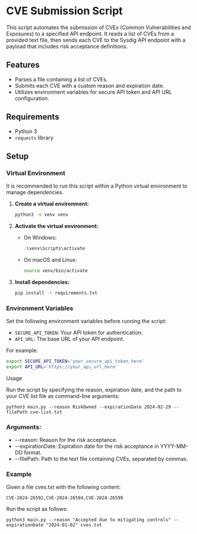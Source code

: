 # CVE Submission Script

This script automates the submission of CVEs (Common Vulnerabilities and Exposures) to a specified API endpoint. It reads a list of CVEs from a provided text file, then sends each CVE to the Sysdig API endpoint with a payload that includes risk acceptance definitions.

## Features

- Parses a file containing a list of CVEs.
- Submits each CVE with a custom reason and expiration date.
- Utilizes environment variables for secure API token and API URL configuration.

## Requirements

- Python 3
- `requests` library

## Setup

### Virtual Environment

It is recommended to run this script within a Python virtual environment to manage dependencies.

1. **Create a virtual environment:**

    ```bash
    python3 -m venv venv
    ```

2. **Activate the virtual environment:**

    - On Windows:

        ```cmd
        .\venv\Scripts\activate
        ```

    - On macOS and Linux:

        ```bash
        source venv/bin/activate
        ```

3. **Install dependencies:**

    ```bash
    pip install -r requirements.txt
    ```

### Environment Variables

Set the following environment variables before running the script:

- `SECURE_API_TOKEN`: Your API token for authentication.
- `API_URL`: The base URL of your API endpoint.

For example:

```bash
export SECURE_API_TOKEN='your_secure_api_token_here'
export API_URL='https://your_api_url_here'
```

Usage

Run the script by specifying the reason, expiration date, and the path to your CVE list file as command-line arguments:
```
python3 main.py --reason RiskOwned --expirationDate 2024-02-29 --filePath cve-list.txt
```

### Arguments:
- --reason: Reason for the risk acceptance. 
- --expirationDate: Expiration date for the risk acceptance in YYYY-MM-DD format.
- --filePath: Path to the text file containing CVEs, separated by commas.

### Example
Given a file cves.txt with the following content:
```
CVE-2024-26592,CVE-2024-26594,CVE-2024-26599
```

Run the script as follows:
```
python3 main.py --reason "Accepted due to mitigating controls" --expirationDate "2024-01-02" cves.txt
```


